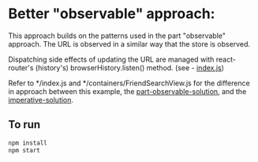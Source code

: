 # Better "observable" approach:
This approach builds on the patterns used in the part "observable" approach. The URL is observed in a similar way that the store is observed.

Dispatching side effects of updating the URL are managed with react-router's (history's) browserHistory.listen() method. (see - [index.js](index.js#L29))

Refer to \*/index.js and \*/containers/FriendSearchView.js for the difference in approach between this example, the [part-observable-solution](../part-observable-solution), and the [imperative-solution](../imperative-solution).

## To run
```sh
npm install
npm start
```
